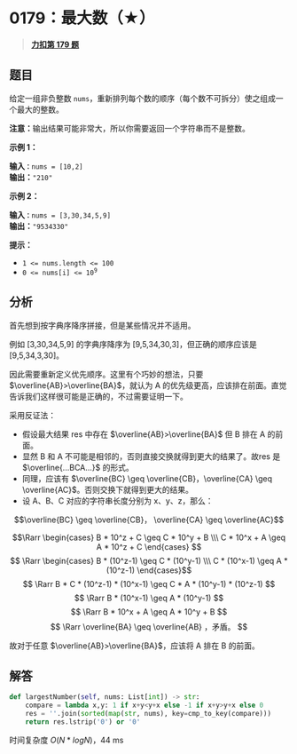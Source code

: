 # 0179：最大数（★）


> <u>**[力扣第 179 题](https://leetcode.cn/problems/largest-number/)**</u>

## 题目

<p>给定一组非负整数 <code>nums</code>，重新排列每个数的顺序（每个数不可拆分）使之组成一个最大的整数。</p>

<p><strong>注意：</strong>输出结果可能非常大，所以你需要返回一个字符串而不是整数。</p>



<p><strong>示例 1：</strong></p>

<pre>
<strong>输入<code>：</code></strong><code>nums = [10,2]</code>
<strong>输出：</strong><code>"210"</code></pre>

<p><strong>示例 2：</strong></p>

<pre>
<strong>输入<code>：</code></strong><code>nums = [3,30,34,5,9]</code>
<strong>输出：</strong><code>"9534330"</code>
</pre>



<p><strong>提示：</strong></p>

<ul>
<li><code>1 &lt;= nums.length &lt;= 100</code></li>
<li><code>0 &lt;= nums[i] &lt;= 10<sup>9</sup></code></li>
</ul>


## 分析

首先想到按字典序降序拼接，但是某些情况并不适用。

例如 [3,30,34,5,9] 的字典序降序为 [9,5,34,30,3]，但正确的顺序应该是 [9,5,34,3,30]。

因此需要重新定义优先顺序。这里有个巧妙的想法，只要 $\overline{AB}>\overline{BA}$，就认为 A 的优先级更高，应该排在前面。直觉告诉我们这样很可能是正确的，不过需要证明一下。

采用反证法：
- 假设最大结果 res 中存在 $\overline{AB}>\overline{BA}$ 但 B 排在 A 的前面。
- 显然 B 和 A 不可能是相邻的，否则直接交换就得到更大的结果了。故res 是 $\overline{...BCA...}$ 的形式。
- 同理，应该有 $\overline{BC} \geq \overline{CB}，\overline{CA} \geq \overline{AC}$。否则交换下就得到更大的结果。
- 设 A、B、C 对应的字符串长度分别为 x、y、z，那么：

$$\overline{BC} \geq \overline{CB}，
\overline{CA} \geq \overline{AC}$$

$$\Rarr \begin{cases} 
B * 10^z + C \geq C * 10^y + B \\\
C * 10^x + A \geq A * 10^z + C 
\end{cases} $$
$$ \Rarr \begin{cases}
B * (10^z-1) \geq C * (10^y-1) \\\
C * (10^x-1) \geq A * (10^z-1) 
\end{cases}$$
$$ \Rarr B * C * (10^z-1) * (10^x-1) \geq C * A * (10^y-1) * (10^z-1) $$
$$ \Rarr B * (10^x-1) \geq A * (10^y-1) $$
$$ \Rarr B * 10^x + A \geq A * 10^y + B $$
$$ \Rarr \overline{BA} \geq \overline{AB}  ，矛盾。 $$

故对于任意 $\overline{AB}>\overline{BA}$，应该将 A 排在 B 的前面。

## 解答

```python
def largestNumber(self, nums: List[int]) -> str:
    compare = lambda x,y: 1 if x+y<y+x else -1 if x+y>y+x else 0
    res = ''.join(sorted(map(str, nums), key=cmp_to_key(compare)))
    return res.lstrip('0') or '0'
```
时间复杂度 $O(N*logN)$，44 ms



